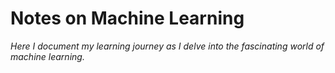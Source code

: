 # Notes on Machine Learning

_Here I document my learning journey as I delve into the fascinating world of machine learning._